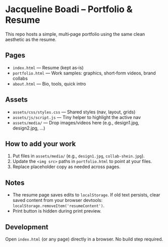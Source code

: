 Jacqueline Boadi – Portfolio & Resume
====================================

This repo hosts a simple, multi‑page portfolio using the same clean aesthetic as the resume.

Pages
-----
- `index.html` — Resume (kept as‑is)
- `portfolio.html` — Work samples: graphics, short‑form videos, brand collabs
- `about.html` — Bio, tools, quick intro

Assets
------
- `assets/css/styles.css` — Shared styles (nav, layout, grids)
- `assets/js/script.js` — Tiny helper to highlight the active nav
- `assets/media/` — Drop images/videos here (e.g., design1.jpg, design2.jpg, …)

How to add your work
--------------------
1. Put files in `assets/media/` (e.g., `design1.jpg`, `collab-shein.jpg`).
2. Update the `<img src>` paths in `portfolio.html` to point at your files.
3. Replace placeholder copy as needed across pages.

Notes
-----
- The resume page saves edits to `localStorage`. If old text persists, clear saved content from your browser devtools: `localStorage.removeItem('resumeContent')`.
- Print button is hidden during print preview.

Development
-----------
Open `index.html` (or any page) directly in a browser. No build step required.
